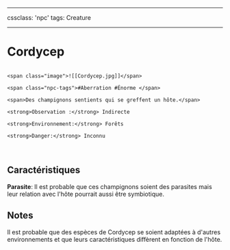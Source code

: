 
---

cssclass: 'npc'
tags: Creature

---

# Cordycep

```ad-desc

<span class="image">![[Cordycep.jpg]]</span>

<span class="npc-tags">#Aberration #Énorme </span>

<span>Des champignons sentients qui se greffent un hôte.</span>

<strong>Observation :</strong> Indirecte

<strong>Environnement:</strong> Forêts

<strong>Danger:</strong> Inconnu

```

<br>

## Caractéristiques
**Parasite**: Il est probable que ces champignons soient des parasites mais leur relation avec l'hôte pourrait aussi être symbiotique.

## Notes
Il est probable que des espèces de Cordycep se soient adaptées à d'autres environnements et que leurs caractéristiques diffèrent en fonction de l'hôte.